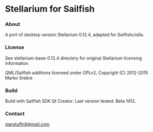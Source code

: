# Stellarium for Sailfish


### About

A port of desktop version Stellarium 0.12.4, adapted for Sailfish/Jolla.


### License

See stellarium-base-0.12.4 directory for original Stellarium licensing information.

QML/Sailfish additions licensed under GPLv2, Copyright (C) 2012-2015 Marko Srebre


### Build

Build with Sailfish SDK Qt Creator. Last version tested: Beta 1412.


### Contact

starstuffn9@mail.com
